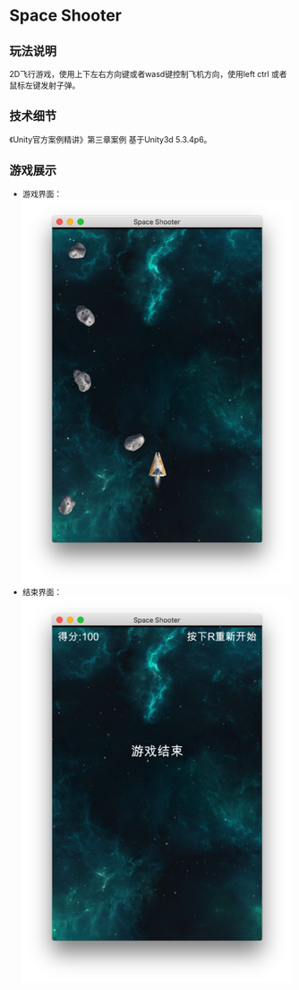Space Shooter
============

玩法说明
---------

2D飞行游戏，使用上下左右方向键或者wasd键控制飞机方向，使用left ctrl 或者 鼠标左键发射子弹。

技术细节
--------
《Unity官方案例精讲》第三章案例
基于Unity3d 5.3.4p6。

游戏展示
--------
 - 游戏界面：
 ![image](GameShots/playing.png)
 - 结束界面：
 ![image](GameShots/end.png)
